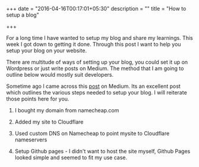 +++
date = "2016-04-16T00:17:01+05:30"
description = ""
title = "How to setup a blog"

+++

For a long time I have wanted to setup my blog and share my learnings. This week I got down to getting it done. Through this post I want to help you setup your blog on your website.

There are multitude of ways of setting up your blog, you could set it up on Wordpress or just write posts on Medium. The method that I am going to outline below would mostly suit developers.

Sometime ago I came across this [post](https://medium.freecodecamp.com/domain-registrars-dns-and-hosting-353e4163a19#.b3jca1giu) on Medium. Its an excellent post which outlines the various steps needed to setup your blog. I will reiterate those points here for you.

1. I bought my domain from namecheap.com

2. Added my site to Cloudflare

3. Used custom DNS on Namecheap to point mysite to Cloudflare nameservers

4. Setup Github pages - I didn't want to host the site myself, Github Pages looked simple and seemed to fit my use case.